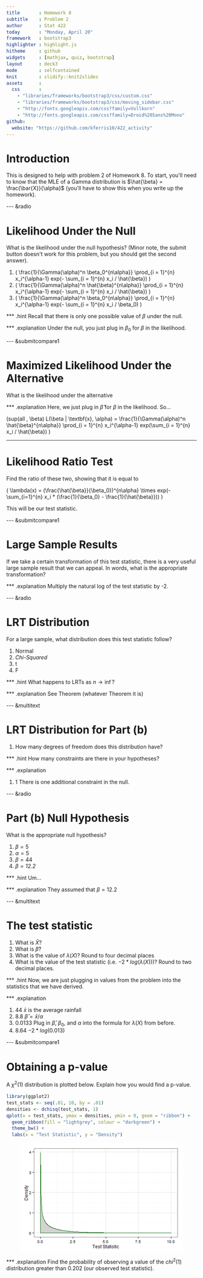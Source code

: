 ```yaml
---
title       : Homework 8
subtitle    : Problem 2
author      : Stat 422
today       : "Monday, April 20"
framework   : bootstrap3
highlighter : highlight.js 
hitheme     : github      
widgets     : [mathjax, quiz, bootstrap]
layout      : deck3
mode        : selfcontained 
knit        : slidify::knit2slides
assets      : 
  css       : 
    - "libraries/frameworks/bootstrap3/css/custom.css"
    - "libraries/frameworks/bootstrap3/css/moving_sidebar.css"
    - "http://fonts.googleapis.com/css?family=Vollkorn"
    - "http://fonts.googleapis.com/css?family=Droid%20Sans%20Mono"
github:
  website: "https://github.com/kferris10/422_activity"
---
```




# Introduction

This is designed to help with problem 2 of Homework 8.  To start, you'll need to know that the MLE of a Gamma distribution is $\hat{\beta} = \frac{\bar{X}}{\alpha}$ (you'll have to show this when you write up the homework).

--- &radio
# Likelihood Under the Null

What is the likelihood under the null hypothesis?  (Minor note, the submit button doesn't work for this problem, but you should get the second answer).

1. \( \frac{1}{\Gamma(\alpha)^n \beta_0^{n\alpha}} \prod_{i = 1}^{n} x_i^{\alpha-1} exp(- \sum_{i = 1}^{n} x_i / \hat{\beta}) \)
2. \( \frac{1}{\Gamma(\alpha)^n \hat{\beta}^{n\alpha}} \prod_{i = 1}^{n} x_i^{\alpha-1} exp(- \sum_{i = 1}^{n} x_i / \hat{\beta}) \)
3. \( \frac{1}{\Gamma(\alpha)^n \beta_0^{n\alpha}} \prod_{i = 1}^{n} x_i^{\alpha-1} exp(- \sum_{i = 1}^{n} x_i / \beta_0) \)

*** .hint
Recall that there is only one possible value of $\beta$ under the null.

*** .explanation
Under the null, you just plug in $\beta_0$ for $\beta$ in the likelihood.

--- &submitcompare1
# Maximized Likelihood Under the Alternative

What is the likelihood under the alternative

*** .explanation
Here, we just plug in $\hat{\beta}$ for $\beta$ in the likelihood.  So...

\(sup(all \, \beta) L(\beta | \textbf{x}, \alpha) =  \frac{1}{\Gamma(\alpha)^n \hat{\beta}^{n\alpha}} \prod_{i = 1}^{n} x_i^{\alpha-1} exp(\sum_{i = 1}^{n} x_i / \hat{\beta}) \)

---
# Likelihood Ratio Test

Find the ratio of these two, showing that it is equal to 

\( \lambda(x) = (\frac{\hat{\beta}}{\beta_0})^{n\alpha} \times exp(-\sum_{i=1}^{n} x_i * (\frac{1}{\beta_0} - \frac{1}{\hat{\beta}})) \)

This will be our test statistic.

--- &submitcompare1
# Large Sample Results

If we take a certain transformation of this test statistic, there is a very useful large sample result that we can appeal.  In words, what is the appropriate transformation?

*** .explanation
Multiply the natural log of the test statistic by -2.

--- &radio
# LRT Distribution

For a large sample, what distribution does this test statistic follow?

1. Normal
2. _Chi-Squared_
3. t
4. F

*** .hint
What happens to LRTs as $n \rightarrow \inf$?

*** .explanation
See Theorem (whatever Theorem it is)

--- &multitext
# LRT Distribution for Part (b)

1. How many degrees of freedom does this distribution have?

*** .hint
How many constraints are there in your hypotheses?

*** .explanation
1. <span class = "answer">1</span>
There is one additional constraint in the null.

--- &radio
# Part (b) Null Hypothesis

What is the appropriate null hypothesis?

1. $\beta = 5$
2. $\alpha = 5$
3. $\beta = 44$
4. _$\beta = 12.2$_

*** .hint
Um...

*** .explanation
They assumed that $\beta = 12.2$ 

--- &multitext
# The test statistic

1. What is $\bar{X}$?
2. What is $\hat{\beta}$?
3. What is the value of $\lambda (X)$?  Round to four decimal places
4. What is the value of the test statistic (i.e. $-2 * log(\lambda (X))$)?  Round to two decimal places.

*** .hint
Now, we are just plugging in values from the problem into the statistics that we have derived.

*** .explanation
1. <span class = "answer">44</span>
$\bar{x}$ is the average rainfall
2. <span class = "answer">8.8</span>
$\hat{\beta} = \bar{x} / \alpha$
3. <span class = "answer">0.0133</span>
Plug in $\hat{\beta}$, $\beta_0$, and $\alpha$ into the formula for $\lambda (X)$ from before.
4. <span class = "answer">8.64</span>
$-2 * log(0.013)$

--- &submitcompare1
# Obtaining a p-value

A $\chi^2(1)$ distribution is plotted below.  Explain how you would find a p-value.


```r
library(ggplot2)
test_stats <- seq(.01, 10, by = .01)
densities <- dchisq(test_stats, 1)
qplot(x = test_stats, ymax = densities, ymin = 0, geom = "ribbon") + 
  geom_ribbon(fill = "lightgrey", colour = "darkgreen") + 
  theme_bw() + 
  labs(x = "Test Statistic", y = "Density")
```

<img src="assets/fig/chisq1-1.png" title="plot of chunk chisq1" alt="plot of chunk chisq1" style="display: block; margin: auto;" />

*** .explanation
Find the probability of observing a value of the $chi^2(1)$ distribution greater than 0.202 (our observed test statistic).











